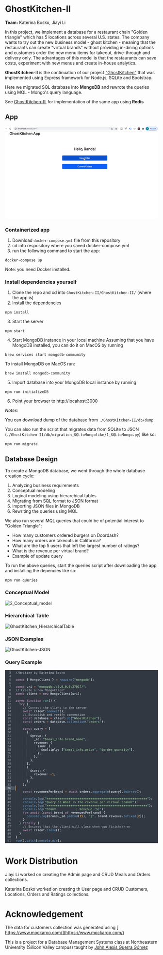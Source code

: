 # GhostKitchen-II
**Team:** Katerina Bosko, Jiayi Li

In this project, we implement a database for a restaurant chain "Golden triangle" which has 5 locations across several U.S. states. The company wants to try out the new business model - ghost kitchen - meaning that the restaurants can create "virtual brands" without providing in-dining options and customers order the new menu items for takeout, drive-through and delivery only. The advantages of this model is that the restaurants can save costs, experiment with new menus and create in-house analytics.

**GhostKitchen-II** is the continuation of our project ["GhostKitchen"](https://github.com/Jiayi-Emily-Li/GhostKitchen) that was implemented using Express framework for Node.js, SQLite and Bootstrap.

Here we migrated SQL database into **MongoDB** and rewrote the queries using MQL - Mongo's query language. 

See [GhostKitchen-III](https://github.com/k-bosko/GhostKitchen-III) for implementation of the same app using **Redis** 

## App
![](ghostkitchen.gif)


### Containerized app
1) Download `docker-compose.yml` file from this repository
2) cd into respository where you saved docker-compose.yml
3) run the following command to start the app:
```
docker-compose up
```
Note: you need Docker installed.

### Install dependencies yourself
 
1) Clone the repo and cd into `GhostKitchen-II/GhostKitchen-II/` (where the app is)
2) Install the dependencies

```
npm install
```

3) Start the server

```
npm start
```

4) Start MongoDB instance in your local machine
Assuming that you have MongoDB installed, you can do it on MacOS by running

```
brew services start mongodb-community
```

To install MongoDB on MacOS run:
```
brew install mongodb-community
```

5) Import database into your MongoDB local instance by running 

```
npm run initializeDB
```

6) Point your browser to http://locahost:3000

*Notes:* 

You can download dump of the database from `./GhostKitchen-II/db/dump`

You can also run the script that migrates data from SQLite to JSON (`./GhostKitchen-II/db/migration_SQLtoMongolike/1_SQLtoMongo.py`) like so:
```
npm run migrate
```

## Database Design

To create a MongoDB database, we went through the whole database creation cycle:

1. Analyzing business requirements
2. Conceptual modeling
3. Logical modeling using hierarchical tables
4. Migrating from SQL format to JSON format 
5. Importing JSON files in MongoDB
6. Rewriting the queries using MQL

We also run several MQL queries that could be of potential interest to "Golden Triangle":
- How many customers ordered burgers on Doordash?
- How many orders are takeouts in California?
- What are the top 5 users that left the largest number of ratings?
- What is the revenue per virtual brand?
- Example of update query

To run the above queries, start the queries script after downloading the app and installing the depencies like so:
```
npm run queries
```

### Conceptual Model
![2_Conceptual_model](https://user-images.githubusercontent.com/37320474/143147989-4d8e2c5d-866e-45e6-92fd-1ab98e81ecd7.png)

### Hierarchical Table
![GhostKitchen_HierarchicalTable](https://user-images.githubusercontent.com/37320474/143148059-47f825be-ce5c-4fb7-aa49-c07aad93825d.png)

### JSON Examples
![GhostKitchen-JSON](https://user-images.githubusercontent.com/37320474/143150697-6330e34f-223f-4599-aec9-f5e391ba95d4.png)

### Query Example
![GhostKitchen Query](4_MQL_query5_example.jpeg)

# Work Distribution
Jiayi Li worked on creating the Admin page and CRUD Meals and Orders collections.

Katerina Bosko worked on creating th User page and CRUD Customers, Locations, Orders and Ratings collections.

# Acknowledgement
The data for customers collection was generated using [ https://www.mockaroo.com/](https://www.mockaroo.com/)

This is a project for a Database Management Systems class at Northeastern University (Silicon Valley campus) taught by [John Alexis Guerra Gómez](https://github.com/john-guerra)
